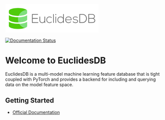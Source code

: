 <img src="/docs/source/_static/img/logo.png" width="300">

[![Documentation Status](https://readthedocs.org/projects/euclidesdb/badge/?version=latest)](http://euclidesdb.readthedocs.io/en/latest/?badge=latest) 

# Welcome to EuclidesDB
EuclidesDB is a multi-model machine learning feature database that is tight coupled with PyTorch and provides a backend for including and querying data on the model feature space.

## Getting Started
- [Official Documentation](http://euclidesdb.readthedocs.io)
